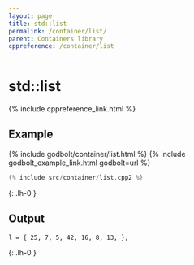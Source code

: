 ```yaml
---
layout: page
title: std::list
permalink: /container/list/
parent: Containers library
cppreference: /container/list
---
```

# std::list

{% include cppreference_link.html %}

## Example

{% include godbolt/container/list.html %}
{% include godbolt_example_link.html godbolt=url %}

```cpp
{% include src/container/list.cpp2 %}
```
{: .lh-0 }

## Output

```
l = { 25, 7, 5, 42, 16, 8, 13, };
```
{: .lh-0 }
